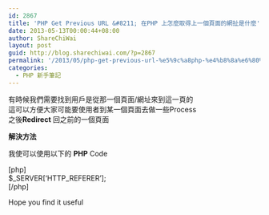 ```yaml
---
id: 2867
title: 'PHP Get Previous URL &#8211; 在PHP 上怎麼取得上一個頁面的網扯是什麼'
date: 2013-05-13T00:00:44+08:00
author: ShareChiWai
layout: post
guid: http://blog.sharechiwai.com/?p=2867
permalink: '/2013/05/php-get-previous-url-%e5%9c%a8php-%e4%b8%8a%e6%80%8e%e9%ba%bc%e5%8f%96%e5%be%97%e4%b8%8a%e4%b8%80%e5%80%8b%e9%a0%81%e9%9d%a2%e7%9a%84%e7%b6%b2%e6%89%af%e6%98%af%e4%bb%80%e9%ba%bc/'
categories:
  - PHP 新手筆記
---
```

有時候我們需要找到用戶是從那一個頁面/網址來到這一頁的  
這可以方便大家可能要使用者到某一個頁面去做一些Process  
之後**Redirect** 回之前的一個頁面

**解決方法**

我使可以使用以下的 **PHP** Code

[php]  
$\_SERVER[&#8216;HTTP\_REFERER&#8217;];  
[/php]

Hope you find it useful
